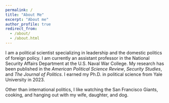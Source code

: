 ```yaml
---
permalink: /
title: "About Me"
excerpt: "About me"
author_profile: true
redirect_from: 
  - /about/
  - /about.html
---
```


<meta name="google-site-verification" content="EDAHzYo6RWZQVhUo4HV_10zKY_kttV32kq0W962Ncu4" />

I am a political scientist specializing in leadership and the domestic politics of foreign policy. I am currently an assistant professor in the National Security Affairs Department at the U.S. Naval War College. My research has been published in the <i>American Political Science Review</i>, <i>Security Studies</i>, and <i>The Journal of Politics</i>. I earned my Ph.D. in political science from Yale University in 2023.

Other than international politics, I like watching the San Francisco Giants, cooking, and hanging out with my wife, daughter, and dog.
